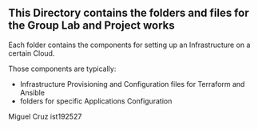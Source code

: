 ##  This Directory contains the folders and files for the Group Lab and Project works

Each folder contains the components for setting up an Infrastructure on a certain Cloud.

Those components are typically:

* Infrastructure Provisioning and Configuration files for Terraform and Ansible
* folders for specific Applications Configuration

Miguel Cruz ist192527
